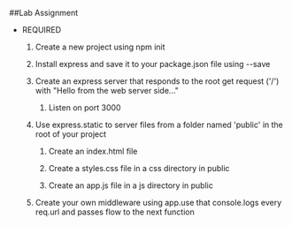 ##Lab Assignment

- REQUIRED

    1. Create a new project using npm init

    2. Install express and save it to your package.json file using --save

    3. Create an express server that responds to the root get request ('/') with "Hello from the web server side..."

       1. Listen on port 3000

    4. Use express.static to server files from a folder named 'public' in the root of your project

        1. Create an index.html file

        2. Create a styles.css file in a css directory in public

        3. Create an app.js file in a js directory in public

    5. Create your own middleware using app.use that console.logs every req.url and passes flow to the next function

<!-- - ADVANCED (ONLY AFTER HELPING OTHERS!!!)

    1. Add Bootstrap to your index.html

    2. Create a form that posts to a route on your express server

    3. Write the values from the form post to a json file on your server

        1. Remember to set the action of the form to your route

        2. Change the method of the form to POST

    4. Create a route /formsubmissions that reads the file and responds with the results -->